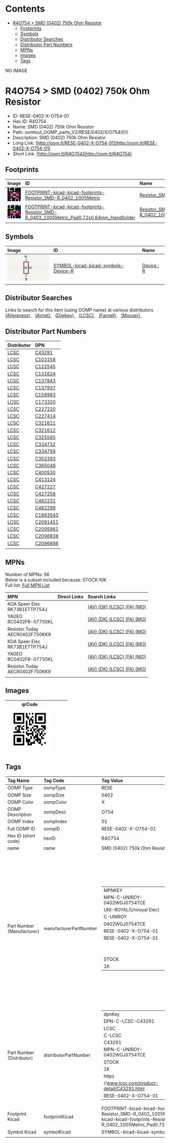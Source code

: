 



Contents
========

* [R4O754 > SMD (0402) 750k Ohm Resistor](#r4o754--smd-0402-750k-ohm-resistor)
	* [Footprints](#footprints)
	* [Symbols](#symbols)
	* [Distributor Searches](#distributor-searches)
	* [Distributor Part Numbers](#distributor-part-numbers)
	* [MPNs](#mpns)
	* [Images](#images)
	* [Tags](#tags)
  
NO IMAGE  
# R4O754 > SMD (0402) 750k Ohm Resistor

- ID: RESE-0402-X-O754-01
- Hex ID: R4O754
- Name: SMD (0402) 750k Ohm Resistor
- Path: oomlout_OOMP_parts_V2/RESE/0402/X/O754/01/
- Description: SMD (0402) 750k Ohm Resistor
- Long Link: [http://oom.lt/RESE-0402-X-O754-01](http://oom.lt/RESE-0402-X-O754-01)
- Short Link: [http://oom.lt/R4O754](http://oom.lt/R4O754)

## Footprints
  

|Image|ID|Name|
| :--- | :--- | :--- |
|[![](https://raw.githubusercontent.com/oomlout/oomlout_OOMP_eda_V2/main/FOOTPRINT/kicad/kicad-footprints/Resistor_SMD/R_0402_1005Metric/image_140.png)](https://github.com/oomlout/oomlout_OOMP_eda_V2/tree/main/FOOTPRINT/kicad/kicad-footprints/Resistor_SMD/R_0402_1005Metric/)|[FOOTPRINT-kicad-kicad-footprints-Resistor_SMD-R_0402_1005Metric](https://github.com/oomlout/oomlout_OOMP_eda_V2/tree/main/FOOTPRINT/kicad/kicad-footprints/Resistor_SMD/R_0402_1005Metric/)|[Resistor_SMD : R_0402_1005Metric](https://github.com/oomlout/oomlout_OOMP_eda_V2/tree/main/FOOTPRINT/kicad/kicad-footprints/Resistor_SMD/R_0402_1005Metric/)|
|[![](https://raw.githubusercontent.com/oomlout/oomlout_OOMP_eda_V2/main/FOOTPRINT/kicad/kicad-footprints/Resistor_SMD/R_0402_1005Metric_Pad0.72x0.64mm_HandSolder/image_140.png)](https://github.com/oomlout/oomlout_OOMP_eda_V2/tree/main/FOOTPRINT/kicad/kicad-footprints/Resistor_SMD/R_0402_1005Metric_Pad0.72x0.64mm_HandSolder/)|[FOOTPRINT-kicad-kicad-footprints-Resistor_SMD-R_0402_1005Metric_Pad0.72x0.64mm_HandSolder](https://github.com/oomlout/oomlout_OOMP_eda_V2/tree/main/FOOTPRINT/kicad/kicad-footprints/Resistor_SMD/R_0402_1005Metric_Pad0.72x0.64mm_HandSolder/)|[Resistor_SMD : R_0402_1005Metric_Pad0.72x0.64mm_HandSolder](https://github.com/oomlout/oomlout_OOMP_eda_V2/tree/main/FOOTPRINT/kicad/kicad-footprints/Resistor_SMD/R_0402_1005Metric_Pad0.72x0.64mm_HandSolder/)|
||||

## Symbols
  

|Image|ID|Name|
| :--- | :--- | :--- |
|[![](https://raw.githubusercontent.com/oomlout/oomlout_OOMP_eda_V2/main/SYMBOL/kicad/kicad-symbols/Device/R/image_140.png)](https://github.com/oomlout/oomlout_OOMP_eda_V2/tree/main/SYMBOL/kicad/kicad-symbols/Device/R/)|[SYMBOL-kicad-kicad-symbols-Device-R](https://github.com/oomlout/oomlout_OOMP_eda_V2/tree/main/SYMBOL/kicad/kicad-symbols/Device/R/)|[Device : R](https://github.com/oomlout/oomlout_OOMP_eda_V2/tree/main/SYMBOL/kicad/kicad-symbols/Device/R/)|
||||

## Distributor Searches
  
Links to search for this item (using OOMP name) at various distributors  
[(Aliexpress) ](https://www.aliexpress.com/wholesale?SearchText=SMD+0402+750k+Ohm+Resistor)&nbsp;&nbsp;&nbsp;[(Avnet) ](https://www.avnet.com/shop/us/search/SMD+0402+750k+Ohm+Resistor)&nbsp;&nbsp;&nbsp;[(Digikey) ](https://www.digikey.co.uk/en/products/result?s=SMD+0402+750k+Ohm+Resistor)&nbsp;&nbsp;&nbsp;[(LCSC) ](https://www.lcsc.com/search?q=SMD+0402+750k+Ohm+Resistor)&nbsp;&nbsp;&nbsp;[(Farnell) ](https://uk.farnell.com/search?st=SMD+0402+750k+Ohm+Resistor)&nbsp;&nbsp;&nbsp;[(Mouser) ](https://www.mouser.com/c/?q=SMD+0402+750k+Ohm+Resistor)&nbsp;&nbsp;&nbsp;
## Distributor Part Numbers
  

|Distributor|DPN|
| :--- | :--- |
|[LCSC](https://www.lcsc.com/product-detail/C43291.html)|[C43291](https://www.lcsc.com/product-detail/C43291.html)|
|[LCSC](https://www.lcsc.com/product-detail/C103158.html)|[C103158](https://www.lcsc.com/product-detail/C103158.html)|
|[LCSC](https://www.lcsc.com/product-detail/C122545.html)|[C122545](https://www.lcsc.com/product-detail/C122545.html)|
|[LCSC](https://www.lcsc.com/product-detail/C131624.html)|[C131624](https://www.lcsc.com/product-detail/C131624.html)|
|[LCSC](https://www.lcsc.com/product-detail/C137843.html)|[C137843](https://www.lcsc.com/product-detail/C137843.html)|
|[LCSC](https://www.lcsc.com/product-detail/C137937.html)|[C137937](https://www.lcsc.com/product-detail/C137937.html)|
|[LCSC](https://www.lcsc.com/product-detail/C158983.html)|[C158983](https://www.lcsc.com/product-detail/C158983.html)|
|[LCSC](https://www.lcsc.com/product-detail/C173320.html)|[C173320](https://www.lcsc.com/product-detail/C173320.html)|
|[LCSC](https://www.lcsc.com/product-detail/C227220.html)|[C227220](https://www.lcsc.com/product-detail/C227220.html)|
|[LCSC](https://www.lcsc.com/product-detail/C227414.html)|[C227414](https://www.lcsc.com/product-detail/C227414.html)|
|[LCSC](https://www.lcsc.com/product-detail/C321611.html)|[C321611](https://www.lcsc.com/product-detail/C321611.html)|
|[LCSC](https://www.lcsc.com/product-detail/C321612.html)|[C321612](https://www.lcsc.com/product-detail/C321612.html)|
|[LCSC](https://www.lcsc.com/product-detail/C325565.html)|[C325565](https://www.lcsc.com/product-detail/C325565.html)|
|[LCSC](https://www.lcsc.com/product-detail/C334732.html)|[C334732](https://www.lcsc.com/product-detail/C334732.html)|
|[LCSC](https://www.lcsc.com/product-detail/C334758.html)|[C334758](https://www.lcsc.com/product-detail/C334758.html)|
|[LCSC](https://www.lcsc.com/product-detail/C352393.html)|[C352393](https://www.lcsc.com/product-detail/C352393.html)|
|[LCSC](https://www.lcsc.com/product-detail/C365048.html)|[C365048](https://www.lcsc.com/product-detail/C365048.html)|
|[LCSC](https://www.lcsc.com/product-detail/C400530.html)|[C400530](https://www.lcsc.com/product-detail/C400530.html)|
|[LCSC](https://www.lcsc.com/product-detail/C413124.html)|[C413124](https://www.lcsc.com/product-detail/C413124.html)|
|[LCSC](https://www.lcsc.com/product-detail/C427227.html)|[C427227](https://www.lcsc.com/product-detail/C427227.html)|
|[LCSC](https://www.lcsc.com/product-detail/C427258.html)|[C427258](https://www.lcsc.com/product-detail/C427258.html)|
|[LCSC](https://www.lcsc.com/product-detail/C482231.html)|[C482231](https://www.lcsc.com/product-detail/C482231.html)|
|[LCSC](https://www.lcsc.com/product-detail/C482298.html)|[C482298](https://www.lcsc.com/product-detail/C482298.html)|
|[LCSC](https://www.lcsc.com/product-detail/C1883543.html)|[C1883543](https://www.lcsc.com/product-detail/C1883543.html)|
|[LCSC](https://www.lcsc.com/product-detail/C2091451.html)|[C2091451](https://www.lcsc.com/product-detail/C2091451.html)|
|[LCSC](https://www.lcsc.com/product-detail/C2095961.html)|[C2095961](https://www.lcsc.com/product-detail/C2095961.html)|
|[LCSC](https://www.lcsc.com/product-detail/C2096838.html)|[C2096838](https://www.lcsc.com/product-detail/C2096838.html)|
|[LCSC](https://www.lcsc.com/product-detail/C2096886.html)|[C2096886](https://www.lcsc.com/product-detail/C2096886.html)|
|||

## MPNs
  
Number of MPNs: 56<br>Below is a subset included because: STOCK:10K <br>Full list: [Full MPN List](MPNLIST.md)  

|MPN|Direct Links|Search Links|
| :--- | :--- | :--- |
|KOA Speer Elec<br>RK73B1ETTP754J||[(AV) ](https://www.avnet.com/shop/us/search/RK73B1ETTP754J)[(DK) ](https://www.digikey.co.uk/products/en?keywords=RK73B1ETTP754J)[(LCSC) ](https://www.lcsc.com/search?q=RK73B1ETTP754J)[(FA) ](https://uk.farnell.com/search?st=RK73B1ETTP754J)[(MO) ](https://www.mouser.com/c/?q=RK73B1ETTP754J)|
|YAGEO<br>RC0402FR-07750KL||[(AV) ](https://www.avnet.com/shop/us/search/RC0402FR-07750KL)[(DK) ](https://www.digikey.co.uk/products/en?keywords=RC0402FR-07750KL)[(LCSC) ](https://www.lcsc.com/search?q=RC0402FR-07750KL)[(FA) ](https://uk.farnell.com/search?st=RC0402FR-07750KL)[(MO) ](https://www.mouser.com/c/?q=RC0402FR-07750KL)|
|Resistor.Today<br>AECR0402F750KK9||[(AV) ](https://www.avnet.com/shop/us/search/AECR0402F750KK9)[(DK) ](https://www.digikey.co.uk/products/en?keywords=AECR0402F750KK9)[(LCSC) ](https://www.lcsc.com/search?q=AECR0402F750KK9)[(FA) ](https://uk.farnell.com/search?st=AECR0402F750KK9)[(MO) ](https://www.mouser.com/c/?q=AECR0402F750KK9)|
|KOA Speer Elec<br>RK73B1ETTP754J||[(AV) ](https://www.avnet.com/shop/us/search/RK73B1ETTP754J)[(DK) ](https://www.digikey.co.uk/products/en?keywords=RK73B1ETTP754J)[(LCSC) ](https://www.lcsc.com/search?q=RK73B1ETTP754J)[(FA) ](https://uk.farnell.com/search?st=RK73B1ETTP754J)[(MO) ](https://www.mouser.com/c/?q=RK73B1ETTP754J)|
|YAGEO<br>RC0402FR-07750KL||[(AV) ](https://www.avnet.com/shop/us/search/RC0402FR-07750KL)[(DK) ](https://www.digikey.co.uk/products/en?keywords=RC0402FR-07750KL)[(LCSC) ](https://www.lcsc.com/search?q=RC0402FR-07750KL)[(FA) ](https://uk.farnell.com/search?st=RC0402FR-07750KL)[(MO) ](https://www.mouser.com/c/?q=RC0402FR-07750KL)|
|Resistor.Today<br>AECR0402F750KK9||[(AV) ](https://www.avnet.com/shop/us/search/AECR0402F750KK9)[(DK) ](https://www.digikey.co.uk/products/en?keywords=AECR0402F750KK9)[(LCSC) ](https://www.lcsc.com/search?q=AECR0402F750KK9)[(FA) ](https://uk.farnell.com/search?st=AECR0402F750KK9)[(MO) ](https://www.mouser.com/c/?q=AECR0402F750KK9)|
||||

## Images
  

|qrCode<br>[![](https://raw.githubusercontent.com/oomlout/oomlout_OOMP_parts_V2/main/RESE/0402/X/O754/01/qrCode_140.png)](https://github.com/oomlout/oomlout_OOMP_parts_V2/tree/main/RESE/0402/X/O754/01/qrCode.png)||||
| :---: | :---: | :---: | :---: |

## Tags
  

|Tag Name|Tag Code|Tag Value|
| :--- | :--- | :--- |
|OOMP Type|oompType|RESE|
|OOMP Size|oompSize|0402|
|OOMP Color|oompColor|X|
|OOMP Description|oompDesc|O754|
|OOMP Index|oompIndex|01|
|Full OOMP ID|oompID|RESE-0402-X-O754-01|
|Hex ID (short code)|hexID|R4O754|
|name|name|SMD (0402) 750k Ohm Resistor|
|Part Number (Manufacturer)|manufacturerPartNumber|<table><tr><td>MPNKEY</td></tr><tr><td> MPN-C-UNIROY-0402WGJ0754TCE</td><td> MANUFACTURER</td></tr><tr><td> UNI-ROYAL(Uniroyal Elec)</td><td> MANUCODE</td></tr><tr><td> C-UNIROY</td><td> MPN</td></tr><tr><td> 0402WGJ0754TCE</td><td> OOMPIDPARTIAL</td></tr><tr><td> RESE-0402-X-O754-01</td><td> OOMPID</td></tr><tr><td> RESE-0402-X-O754-01</td><td> LINK</td></tr><tr><td> </td><td> DESCRIPTION</td></tr><tr><td> </td><td> TAGS</td></tr><tr><td> STOCK</td></tr><tr><td>1K</td></tr></table></td><td> <table><tr><td>MPNKEY</td></tr><tr><td> MPN-C-RALEC-RTT02754JTH</td><td> MANUFACTURER</td></tr><tr><td> RALEC</td><td> MANUCODE</td></tr><tr><td> C-RALEC</td><td> MPN</td></tr><tr><td> RTT02754JTH</td><td> OOMPIDPARTIAL</td></tr><tr><td> RESE-0402-X-O754-01</td><td> OOMPID</td></tr><tr><td> RESE-0402-X-O754-01</td><td> LINK</td></tr><tr><td> </td><td> DESCRIPTION</td></tr><tr><td> </td><td> TAGS</td></tr><tr><td> </td></tr></table></td><td> <table><tr><td>MPNKEY</td></tr><tr><td> MPN-C-UNIROY-0402WGF7503TCE</td><td> MANUFACTURER</td></tr><tr><td> UNI-ROYAL(Uniroyal Elec)</td><td> MANUCODE</td></tr><tr><td> C-UNIROY</td><td> MPN</td></tr><tr><td> 0402WGF7503TCE</td><td> OOMPIDPARTIAL</td></tr><tr><td> RESE-0402-X-O754-01</td><td> OOMPID</td></tr><tr><td> RESE-0402-X-O754-01</td><td> LINK</td></tr><tr><td> </td><td> DESCRIPTION</td></tr><tr><td> </td><td> TAGS</td></tr><tr><td> STOCK</td></tr><tr><td>1K</td></tr></table></td><td> <table><tr><td>MPNKEY</td></tr><tr><td> MPN-C-KOASPE-RK73B1ETTP754J</td><td> MANUFACTURER</td></tr><tr><td> KOA Speer Elec</td><td> MANUCODE</td></tr><tr><td> C-KOASPE</td><td> MPN</td></tr><tr><td> RK73B1ETTP754J</td><td> OOMPIDPARTIAL</td></tr><tr><td> RESE-0402-X-O754-01</td><td> OOMPID</td></tr><tr><td> RESE-0402-X-O754-01</td><td> LINK</td></tr><tr><td> </td><td> DESCRIPTION</td></tr><tr><td> </td><td> TAGS</td></tr><tr><td> STOCK</td></tr><tr><td>10K</td></tr></table></td><td> <table><tr><td>MPNKEY</td></tr><tr><td> MPN-C-YAGEO-RC0402JR-07750KL</td><td> MANUFACTURER</td></tr><tr><td> YAGEO</td><td> MANUCODE</td></tr><tr><td> C-YAGEO</td><td> MPN</td></tr><tr><td> RC0402JR-07750KL</td><td> OOMPIDPARTIAL</td></tr><tr><td> RESE-0402-X-O754-01</td><td> OOMPID</td></tr><tr><td> RESE-0402-X-O754-01</td><td> LINK</td></tr><tr><td> </td><td> DESCRIPTION</td></tr><tr><td> </td><td> TAGS</td></tr><tr><td> STOCK</td></tr><tr><td>1K</td></tr></table></td><td> <table><tr><td>MPNKEY</td></tr><tr><td> MPN-C-YAGEO-RC0402FR-07750KL</td><td> MANUFACTURER</td></tr><tr><td> YAGEO</td><td> MANUCODE</td></tr><tr><td> C-YAGEO</td><td> MPN</td></tr><tr><td> RC0402FR-07750KL</td><td> OOMPIDPARTIAL</td></tr><tr><td> RESE-0402-X-O754-01</td><td> OOMPID</td></tr><tr><td> RESE-0402-X-O754-01</td><td> LINK</td></tr><tr><td> </td><td> DESCRIPTION</td></tr><tr><td> </td><td> TAGS</td></tr><tr><td> STOCK</td></tr><tr><td>10K</td></tr></table></td><td> <table><tr><td>MPNKEY</td></tr><tr><td> MPN-C-RALEC-RTT027503FTH</td><td> MANUFACTURER</td></tr><tr><td> RALEC</td><td> MANUCODE</td></tr><tr><td> C-RALEC</td><td> MPN</td></tr><tr><td> RTT027503FTH</td><td> OOMPIDPARTIAL</td></tr><tr><td> RESE-0402-X-O754-01</td><td> OOMPID</td></tr><tr><td> RESE-0402-X-O754-01</td><td> LINK</td></tr><tr><td> </td><td> DESCRIPTION</td></tr><tr><td> </td><td> TAGS</td></tr><tr><td> </td></tr></table></td><td> <table><tr><td>MPNKEY</td></tr><tr><td> MPN-C-KOASPE-RK73H1ETTP7503F</td><td> MANUFACTURER</td></tr><tr><td> KOA Speer Elec</td><td> MANUCODE</td></tr><tr><td> C-KOASPE</td><td> MPN</td></tr><tr><td> RK73H1ETTP7503F</td><td> OOMPIDPARTIAL</td></tr><tr><td> RESE-0402-X-O754-01</td><td> OOMPID</td></tr><tr><td> RESE-0402-X-O754-01</td><td> LINK</td></tr><tr><td> </td><td> DESCRIPTION</td></tr><tr><td> </td><td> TAGS</td></tr><tr><td> STOCK</td></tr><tr><td>1K</td></tr></table></td><td> <table><tr><td>MPNKEY</td></tr><tr><td> MPN-C-YAGEO-AC0402FR-07750KL</td><td> MANUFACTURER</td></tr><tr><td> YAGEO</td><td> MANUCODE</td></tr><tr><td> C-YAGEO</td><td> MPN</td></tr><tr><td> AC0402FR-07750KL</td><td> OOMPIDPARTIAL</td></tr><tr><td> RESE-0402-X-O754-01</td><td> OOMPID</td></tr><tr><td> RESE-0402-X-O754-01</td><td> LINK</td></tr><tr><td> </td><td> DESCRIPTION</td></tr><tr><td> </td><td> TAGS</td></tr><tr><td> STOCK</td></tr><tr><td>1K</td></tr></table></td><td> <table><tr><td>MPNKEY</td></tr><tr><td> MPN-C-YAGEO-AC0402JR-07750KL</td><td> MANUFACTURER</td></tr><tr><td> YAGEO</td><td> MANUCODE</td></tr><tr><td> C-YAGEO</td><td> MPN</td></tr><tr><td> AC0402JR-07750KL</td><td> OOMPIDPARTIAL</td></tr><tr><td> RESE-0402-X-O754-01</td><td> OOMPID</td></tr><tr><td> RESE-0402-X-O754-01</td><td> LINK</td></tr><tr><td> </td><td> DESCRIPTION</td></tr><tr><td> </td><td> TAGS</td></tr><tr><td> </td></tr></table></td><td> <table><tr><td>MPNKEY</td></tr><tr><td> MPN-C-FHGUAN-RC-02W7503FT</td><td> MANUFACTURER</td></tr><tr><td> FH (Guangdong Fenghua Advanced Tech)</td><td> MANUCODE</td></tr><tr><td> C-FHGUAN</td><td> MPN</td></tr><tr><td> RC-02W7503FT</td><td> OOMPIDPARTIAL</td></tr><tr><td> RESE-0402-X-O754-01</td><td> OOMPID</td></tr><tr><td> RESE-0402-X-O754-01</td><td> LINK</td></tr><tr><td> </td><td> DESCRIPTION</td></tr><tr><td> </td><td> TAGS</td></tr><tr><td> </td></tr></table></td><td> <table><tr><td>MPNKEY</td></tr><tr><td> MPN-C-FHGUAN-RC-02W754JT</td><td> MANUFACTURER</td></tr><tr><td> FH (Guangdong Fenghua Advanced Tech)</td><td> MANUCODE</td></tr><tr><td> C-FHGUAN</td><td> MPN</td></tr><tr><td> RC-02W754JT</td><td> OOMPIDPARTIAL</td></tr><tr><td> RESE-0402-X-O754-01</td><td> OOMPID</td></tr><tr><td> RESE-0402-X-O754-01</td><td> LINK</td></tr><tr><td> </td><td> DESCRIPTION</td></tr><tr><td> </td><td> TAGS</td></tr><tr><td> STOCK</td></tr><tr><td>1K</td></tr></table></td><td> <table><tr><td>MPNKEY</td></tr><tr><td> MPN-C-TYOHM-RMC0402750K1%N</td><td> MANUFACTURER</td></tr><tr><td> TyoHM</td><td> MANUCODE</td></tr><tr><td> C-TYOHM</td><td> MPN</td></tr><tr><td> RMC0402750K1%N</td><td> OOMPIDPARTIAL</td></tr><tr><td> RESE-0402-X-O754-01</td><td> OOMPID</td></tr><tr><td> RESE-0402-X-O754-01</td><td> LINK</td></tr><tr><td> </td><td> DESCRIPTION</td></tr><tr><td> </td><td> TAGS</td></tr><tr><td> </td></tr></table></td><td> <table><tr><td>MPNKEY</td></tr><tr><td> MPN-C-WALSIN-WR04X7503FTL</td><td> MANUFACTURER</td></tr><tr><td> Walsin Tech Corp</td><td> MANUCODE</td></tr><tr><td> C-WALSIN</td><td> MPN</td></tr><tr><td> WR04X7503FTL</td><td> OOMPIDPARTIAL</td></tr><tr><td> RESE-0402-X-O754-01</td><td> OOMPID</td></tr><tr><td> RESE-0402-X-O754-01</td><td> LINK</td></tr><tr><td> </td><td> DESCRIPTION</td></tr><tr><td> </td><td> TAGS</td></tr><tr><td> </td></tr></table></td><td> <table><tr><td>MPNKEY</td></tr><tr><td> MPN-C-WALSIN-WR04X754JTL</td><td> MANUFACTURER</td></tr><tr><td> Walsin Tech Corp</td><td> MANUCODE</td></tr><tr><td> C-WALSIN</td><td> MPN</td></tr><tr><td> WR04X754JTL</td><td> OOMPIDPARTIAL</td></tr><tr><td> RESE-0402-X-O754-01</td><td> OOMPID</td></tr><tr><td> RESE-0402-X-O754-01</td><td> LINK</td></tr><tr><td> </td><td> DESCRIPTION</td></tr><tr><td> </td><td> TAGS</td></tr><tr><td> STOCK</td></tr><tr><td>1K</td></tr></table></td><td> <table><tr><td>MPNKEY</td></tr><tr><td> MPN-C-RESIST-AECR0402F750KK9</td><td> MANUFACTURER</td></tr><tr><td> Resistor.Today</td><td> MANUCODE</td></tr><tr><td> C-RESIST</td><td> MPN</td></tr><tr><td> AECR0402F750KK9</td><td> OOMPIDPARTIAL</td></tr><tr><td> RESE-0402-X-O754-01</td><td> OOMPID</td></tr><tr><td> RESE-0402-X-O754-01</td><td> LINK</td></tr><tr><td> </td><td> DESCRIPTION</td></tr><tr><td> </td><td> TAGS</td></tr><tr><td> STOCK</td></tr><tr><td>10K</td></tr></table></td><td> <table><tr><td>MPNKEY</td></tr><tr><td> MPN-C-RESIST-HPCR0402F750KK9</td><td> MANUFACTURER</td></tr><tr><td> Resistor.Today</td><td> MANUCODE</td></tr><tr><td> C-RESIST</td><td> MPN</td></tr><tr><td> HPCR0402F750KK9</td><td> OOMPIDPARTIAL</td></tr><tr><td> RESE-0402-X-O754-01</td><td> OOMPID</td></tr><tr><td> RESE-0402-X-O754-01</td><td> LINK</td></tr><tr><td> </td><td> DESCRIPTION</td></tr><tr><td> </td><td> TAGS</td></tr><tr><td> STOCK</td></tr><tr><td>1K</td></tr></table></td><td> <table><tr><td>MPNKEY</td></tr><tr><td> MPN-C-PANASO-ERJ2GEJ754X</td><td> MANUFACTURER</td></tr><tr><td> PANASONIC</td><td> MANUCODE</td></tr><tr><td> C-PANASO</td><td> MPN</td></tr><tr><td> ERJ2GEJ754X</td><td> OOMPIDPARTIAL</td></tr><tr><td> RESE-0402-X-O754-01</td><td> OOMPID</td></tr><tr><td> RESE-0402-X-O754-01</td><td> LINK</td></tr><tr><td> </td><td> DESCRIPTION</td></tr><tr><td> </td><td> TAGS</td></tr><tr><td> </td></tr></table></td><td> <table><tr><td>MPNKEY</td></tr><tr><td> MPN-C-PANASO-ERJ2RKF7503X</td><td> MANUFACTURER</td></tr><tr><td> PANASONIC</td><td> MANUCODE</td></tr><tr><td> C-PANASO</td><td> MPN</td></tr><tr><td> ERJ2RKF7503X</td><td> OOMPIDPARTIAL</td></tr><tr><td> RESE-0402-X-O754-01</td><td> OOMPID</td></tr><tr><td> RESE-0402-X-O754-01</td><td> LINK</td></tr><tr><td> </td><td> DESCRIPTION</td></tr><tr><td> </td><td> TAGS</td></tr><tr><td> STOCK</td></tr><tr><td>1K</td></tr></table></td><td> <table><tr><td>MPNKEY</td></tr><tr><td> MPN-C-PANASO-ERJPA2J754X</td><td> MANUFACTURER</td></tr><tr><td> PANASONIC</td><td> MANUCODE</td></tr><tr><td> C-PANASO</td><td> MPN</td></tr><tr><td> ERJPA2J754X</td><td> OOMPIDPARTIAL</td></tr><tr><td> RESE-0402-X-O754-01</td><td> OOMPID</td></tr><tr><td> RESE-0402-X-O754-01</td><td> LINK</td></tr><tr><td> </td><td> DESCRIPTION</td></tr><tr><td> </td><td> TAGS</td></tr><tr><td> </td></tr></table></td><td> <table><tr><td>MPNKEY</td></tr><tr><td> MPN-C-PANASO-ERJPA2F7503X</td><td> MANUFACTURER</td></tr><tr><td> PANASONIC</td><td> MANUCODE</td></tr><tr><td> C-PANASO</td><td> MPN</td></tr><tr><td> ERJPA2F7503X</td><td> OOMPIDPARTIAL</td></tr><tr><td> RESE-0402-X-O754-01</td><td> OOMPID</td></tr><tr><td> RESE-0402-X-O754-01</td><td> LINK</td></tr><tr><td> </td><td> DESCRIPTION</td></tr><tr><td> </td><td> TAGS</td></tr><tr><td> </td></tr></table></td><td> <table><tr><td>MPNKEY</td></tr><tr><td> MPN-C-VISHAY-CRCW0402750KFKED</td><td> MANUFACTURER</td></tr><tr><td> Vishay Intertech</td><td> MANUCODE</td></tr><tr><td> C-VISHAY</td><td> MPN</td></tr><tr><td> CRCW0402750KFKED</td><td> OOMPIDPARTIAL</td></tr><tr><td> RESE-0402-X-O754-01</td><td> OOMPID</td></tr><tr><td> RESE-0402-X-O754-01</td><td> LINK</td></tr><tr><td> </td><td> DESCRIPTION</td></tr><tr><td> </td><td> TAGS</td></tr><tr><td> </td></tr></table></td><td> <table><tr><td>MPNKEY</td></tr><tr><td> MPN-C-VISHAY-CRCW0402750KJNED</td><td> MANUFACTURER</td></tr><tr><td> Vishay Intertech</td><td> MANUCODE</td></tr><tr><td> C-VISHAY</td><td> MPN</td></tr><tr><td> CRCW0402750KJNED</td><td> OOMPIDPARTIAL</td></tr><tr><td> RESE-0402-X-O754-01</td><td> OOMPID</td></tr><tr><td> RESE-0402-X-O754-01</td><td> LINK</td></tr><tr><td> </td><td> DESCRIPTION</td></tr><tr><td> </td><td> TAGS</td></tr><tr><td> </td></tr></table></td><td> <table><tr><td>MPNKEY</td></tr><tr><td> MPN-C-YAGEO-AF0402FR-07750KL</td><td> MANUFACTURER</td></tr><tr><td> YAGEO</td><td> MANUCODE</td></tr><tr><td> C-YAGEO</td><td> MPN</td></tr><tr><td> AF0402FR-07750KL</td><td> OOMPIDPARTIAL</td></tr><tr><td> RESE-0402-X-O754-01</td><td> OOMPID</td></tr><tr><td> RESE-0402-X-O754-01</td><td> LINK</td></tr><tr><td> </td><td> DESCRIPTION</td></tr><tr><td> </td><td> TAGS</td></tr><tr><td> </td></tr></table></td><td> <table><tr><td>MPNKEY</td></tr><tr><td> MPN-C-BOURNS-CR0402-JW-754GLF</td><td> MANUFACTURER</td></tr><tr><td> BOURNS</td><td> MANUCODE</td></tr><tr><td> C-BOURNS</td><td> MPN</td></tr><tr><td> CR0402-JW-754GLF</td><td> OOMPIDPARTIAL</td></tr><tr><td> RESE-0402-X-O754-01</td><td> OOMPID</td></tr><tr><td> RESE-0402-X-O754-01</td><td> LINK</td></tr><tr><td> </td><td> DESCRIPTION</td></tr><tr><td> </td><td> TAGS</td></tr><tr><td> </td></tr></table></td><td> <table><tr><td>MPNKEY</td></tr><tr><td> MPN-C-YAGEO-AA0402JR-07750KL</td><td> MANUFACTURER</td></tr><tr><td> YAGEO</td><td> MANUCODE</td></tr><tr><td> C-YAGEO</td><td> MPN</td></tr><tr><td> AA0402JR-07750KL</td><td> OOMPIDPARTIAL</td></tr><tr><td> RESE-0402-X-O754-01</td><td> OOMPID</td></tr><tr><td> RESE-0402-X-O754-01</td><td> LINK</td></tr><tr><td> </td><td> DESCRIPTION</td></tr><tr><td> </td><td> TAGS</td></tr><tr><td> </td></tr></table></td><td> <table><tr><td>MPNKEY</td></tr><tr><td> MPN-C-VISHAY-MCS04020C7503FE000</td><td> MANUFACTURER</td></tr><tr><td> Vishay Intertech</td><td> MANUCODE</td></tr><tr><td> C-VISHAY</td><td> MPN</td></tr><tr><td> MCS04020C7503FE000</td><td> OOMPIDPARTIAL</td></tr><tr><td> RESE-0402-X-O754-01</td><td> OOMPID</td></tr><tr><td> RESE-0402-X-O754-01</td><td> LINK</td></tr><tr><td> </td><td> DESCRIPTION</td></tr><tr><td> </td><td> TAGS</td></tr><tr><td> </td></tr></table></td><td> <table><tr><td>MPNKEY</td></tr><tr><td> MPN-C-YAGEO-AA0402FR-07750KL</td><td> MANUFACTURER</td></tr><tr><td> YAGEO</td><td> MANUCODE</td></tr><tr><td> C-YAGEO</td><td> MPN</td></tr><tr><td> AA0402FR-07750KL</td><td> OOMPIDPARTIAL</td></tr><tr><td> RESE-0402-X-O754-01</td><td> OOMPID</td></tr><tr><td> RESE-0402-X-O754-01</td><td> LINK</td></tr><tr><td> </td><td> DESCRIPTION</td></tr><tr><td> </td><td> TAGS</td></tr><tr><td> </td></tr></table></td><td> <table><tr><td>MPNKEY</td></tr><tr><td> MPN-C-UNIROY-0402WGJ0754TCE</td><td> MANUFACTURER</td></tr><tr><td> UNI-ROYAL(Uniroyal Elec)</td><td> MANUCODE</td></tr><tr><td> C-UNIROY</td><td> MPN</td></tr><tr><td> 0402WGJ0754TCE</td><td> OOMPIDPARTIAL</td></tr><tr><td> RESE-0402-X-O754-01</td><td> OOMPID</td></tr><tr><td> RESE-0402-X-O754-01</td><td> LINK</td></tr><tr><td> </td><td> DESCRIPTION</td></tr><tr><td> </td><td> TAGS</td></tr><tr><td> STOCK</td></tr><tr><td>1K</td></tr></table></td><td> <table><tr><td>MPNKEY</td></tr><tr><td> MPN-C-RALEC-RTT02754JTH</td><td> MANUFACTURER</td></tr><tr><td> RALEC</td><td> MANUCODE</td></tr><tr><td> C-RALEC</td><td> MPN</td></tr><tr><td> RTT02754JTH</td><td> OOMPIDPARTIAL</td></tr><tr><td> RESE-0402-X-O754-01</td><td> OOMPID</td></tr><tr><td> RESE-0402-X-O754-01</td><td> LINK</td></tr><tr><td> </td><td> DESCRIPTION</td></tr><tr><td> </td><td> TAGS</td></tr><tr><td> </td></tr></table></td><td> <table><tr><td>MPNKEY</td></tr><tr><td> MPN-C-UNIROY-0402WGF7503TCE</td><td> MANUFACTURER</td></tr><tr><td> UNI-ROYAL(Uniroyal Elec)</td><td> MANUCODE</td></tr><tr><td> C-UNIROY</td><td> MPN</td></tr><tr><td> 0402WGF7503TCE</td><td> OOMPIDPARTIAL</td></tr><tr><td> RESE-0402-X-O754-01</td><td> OOMPID</td></tr><tr><td> RESE-0402-X-O754-01</td><td> LINK</td></tr><tr><td> </td><td> DESCRIPTION</td></tr><tr><td> </td><td> TAGS</td></tr><tr><td> STOCK</td></tr><tr><td>1K</td></tr></table></td><td> <table><tr><td>MPNKEY</td></tr><tr><td> MPN-C-KOASPE-RK73B1ETTP754J</td><td> MANUFACTURER</td></tr><tr><td> KOA Speer Elec</td><td> MANUCODE</td></tr><tr><td> C-KOASPE</td><td> MPN</td></tr><tr><td> RK73B1ETTP754J</td><td> OOMPIDPARTIAL</td></tr><tr><td> RESE-0402-X-O754-01</td><td> OOMPID</td></tr><tr><td> RESE-0402-X-O754-01</td><td> LINK</td></tr><tr><td> </td><td> DESCRIPTION</td></tr><tr><td> </td><td> TAGS</td></tr><tr><td> STOCK</td></tr><tr><td>10K</td></tr></table></td><td> <table><tr><td>MPNKEY</td></tr><tr><td> MPN-C-YAGEO-RC0402JR-07750KL</td><td> MANUFACTURER</td></tr><tr><td> YAGEO</td><td> MANUCODE</td></tr><tr><td> C-YAGEO</td><td> MPN</td></tr><tr><td> RC0402JR-07750KL</td><td> OOMPIDPARTIAL</td></tr><tr><td> RESE-0402-X-O754-01</td><td> OOMPID</td></tr><tr><td> RESE-0402-X-O754-01</td><td> LINK</td></tr><tr><td> </td><td> DESCRIPTION</td></tr><tr><td> </td><td> TAGS</td></tr><tr><td> STOCK</td></tr><tr><td>1K</td></tr></table></td><td> <table><tr><td>MPNKEY</td></tr><tr><td> MPN-C-YAGEO-RC0402FR-07750KL</td><td> MANUFACTURER</td></tr><tr><td> YAGEO</td><td> MANUCODE</td></tr><tr><td> C-YAGEO</td><td> MPN</td></tr><tr><td> RC0402FR-07750KL</td><td> OOMPIDPARTIAL</td></tr><tr><td> RESE-0402-X-O754-01</td><td> OOMPID</td></tr><tr><td> RESE-0402-X-O754-01</td><td> LINK</td></tr><tr><td> </td><td> DESCRIPTION</td></tr><tr><td> </td><td> TAGS</td></tr><tr><td> STOCK</td></tr><tr><td>10K</td></tr></table></td><td> <table><tr><td>MPNKEY</td></tr><tr><td> MPN-C-RALEC-RTT027503FTH</td><td> MANUFACTURER</td></tr><tr><td> RALEC</td><td> MANUCODE</td></tr><tr><td> C-RALEC</td><td> MPN</td></tr><tr><td> RTT027503FTH</td><td> OOMPIDPARTIAL</td></tr><tr><td> RESE-0402-X-O754-01</td><td> OOMPID</td></tr><tr><td> RESE-0402-X-O754-01</td><td> LINK</td></tr><tr><td> </td><td> DESCRIPTION</td></tr><tr><td> </td><td> TAGS</td></tr><tr><td> </td></tr></table></td><td> <table><tr><td>MPNKEY</td></tr><tr><td> MPN-C-KOASPE-RK73H1ETTP7503F</td><td> MANUFACTURER</td></tr><tr><td> KOA Speer Elec</td><td> MANUCODE</td></tr><tr><td> C-KOASPE</td><td> MPN</td></tr><tr><td> RK73H1ETTP7503F</td><td> OOMPIDPARTIAL</td></tr><tr><td> RESE-0402-X-O754-01</td><td> OOMPID</td></tr><tr><td> RESE-0402-X-O754-01</td><td> LINK</td></tr><tr><td> </td><td> DESCRIPTION</td></tr><tr><td> </td><td> TAGS</td></tr><tr><td> STOCK</td></tr><tr><td>1K</td></tr></table></td><td> <table><tr><td>MPNKEY</td></tr><tr><td> MPN-C-YAGEO-AC0402FR-07750KL</td><td> MANUFACTURER</td></tr><tr><td> YAGEO</td><td> MANUCODE</td></tr><tr><td> C-YAGEO</td><td> MPN</td></tr><tr><td> AC0402FR-07750KL</td><td> OOMPIDPARTIAL</td></tr><tr><td> RESE-0402-X-O754-01</td><td> OOMPID</td></tr><tr><td> RESE-0402-X-O754-01</td><td> LINK</td></tr><tr><td> </td><td> DESCRIPTION</td></tr><tr><td> </td><td> TAGS</td></tr><tr><td> STOCK</td></tr><tr><td>1K</td></tr></table></td><td> <table><tr><td>MPNKEY</td></tr><tr><td> MPN-C-YAGEO-AC0402JR-07750KL</td><td> MANUFACTURER</td></tr><tr><td> YAGEO</td><td> MANUCODE</td></tr><tr><td> C-YAGEO</td><td> MPN</td></tr><tr><td> AC0402JR-07750KL</td><td> OOMPIDPARTIAL</td></tr><tr><td> RESE-0402-X-O754-01</td><td> OOMPID</td></tr><tr><td> RESE-0402-X-O754-01</td><td> LINK</td></tr><tr><td> </td><td> DESCRIPTION</td></tr><tr><td> </td><td> TAGS</td></tr><tr><td> </td></tr></table></td><td> <table><tr><td>MPNKEY</td></tr><tr><td> MPN-C-FHGUAN-RC-02W7503FT</td><td> MANUFACTURER</td></tr><tr><td> FH (Guangdong Fenghua Advanced Tech)</td><td> MANUCODE</td></tr><tr><td> C-FHGUAN</td><td> MPN</td></tr><tr><td> RC-02W7503FT</td><td> OOMPIDPARTIAL</td></tr><tr><td> RESE-0402-X-O754-01</td><td> OOMPID</td></tr><tr><td> RESE-0402-X-O754-01</td><td> LINK</td></tr><tr><td> </td><td> DESCRIPTION</td></tr><tr><td> </td><td> TAGS</td></tr><tr><td> </td></tr></table></td><td> <table><tr><td>MPNKEY</td></tr><tr><td> MPN-C-FHGUAN-RC-02W754JT</td><td> MANUFACTURER</td></tr><tr><td> FH (Guangdong Fenghua Advanced Tech)</td><td> MANUCODE</td></tr><tr><td> C-FHGUAN</td><td> MPN</td></tr><tr><td> RC-02W754JT</td><td> OOMPIDPARTIAL</td></tr><tr><td> RESE-0402-X-O754-01</td><td> OOMPID</td></tr><tr><td> RESE-0402-X-O754-01</td><td> LINK</td></tr><tr><td> </td><td> DESCRIPTION</td></tr><tr><td> </td><td> TAGS</td></tr><tr><td> STOCK</td></tr><tr><td>1K</td></tr></table></td><td> <table><tr><td>MPNKEY</td></tr><tr><td> MPN-C-TYOHM-RMC0402750K1%N</td><td> MANUFACTURER</td></tr><tr><td> TyoHM</td><td> MANUCODE</td></tr><tr><td> C-TYOHM</td><td> MPN</td></tr><tr><td> RMC0402750K1%N</td><td> OOMPIDPARTIAL</td></tr><tr><td> RESE-0402-X-O754-01</td><td> OOMPID</td></tr><tr><td> RESE-0402-X-O754-01</td><td> LINK</td></tr><tr><td> </td><td> DESCRIPTION</td></tr><tr><td> </td><td> TAGS</td></tr><tr><td> </td></tr></table></td><td> <table><tr><td>MPNKEY</td></tr><tr><td> MPN-C-WALSIN-WR04X7503FTL</td><td> MANUFACTURER</td></tr><tr><td> Walsin Tech Corp</td><td> MANUCODE</td></tr><tr><td> C-WALSIN</td><td> MPN</td></tr><tr><td> WR04X7503FTL</td><td> OOMPIDPARTIAL</td></tr><tr><td> RESE-0402-X-O754-01</td><td> OOMPID</td></tr><tr><td> RESE-0402-X-O754-01</td><td> LINK</td></tr><tr><td> </td><td> DESCRIPTION</td></tr><tr><td> </td><td> TAGS</td></tr><tr><td> </td></tr></table></td><td> <table><tr><td>MPNKEY</td></tr><tr><td> MPN-C-WALSIN-WR04X754JTL</td><td> MANUFACTURER</td></tr><tr><td> Walsin Tech Corp</td><td> MANUCODE</td></tr><tr><td> C-WALSIN</td><td> MPN</td></tr><tr><td> WR04X754JTL</td><td> OOMPIDPARTIAL</td></tr><tr><td> RESE-0402-X-O754-01</td><td> OOMPID</td></tr><tr><td> RESE-0402-X-O754-01</td><td> LINK</td></tr><tr><td> </td><td> DESCRIPTION</td></tr><tr><td> </td><td> TAGS</td></tr><tr><td> STOCK</td></tr><tr><td>1K</td></tr></table></td><td> <table><tr><td>MPNKEY</td></tr><tr><td> MPN-C-RESIST-AECR0402F750KK9</td><td> MANUFACTURER</td></tr><tr><td> Resistor.Today</td><td> MANUCODE</td></tr><tr><td> C-RESIST</td><td> MPN</td></tr><tr><td> AECR0402F750KK9</td><td> OOMPIDPARTIAL</td></tr><tr><td> RESE-0402-X-O754-01</td><td> OOMPID</td></tr><tr><td> RESE-0402-X-O754-01</td><td> LINK</td></tr><tr><td> </td><td> DESCRIPTION</td></tr><tr><td> </td><td> TAGS</td></tr><tr><td> STOCK</td></tr><tr><td>10K</td></tr></table></td><td> <table><tr><td>MPNKEY</td></tr><tr><td> MPN-C-RESIST-HPCR0402F750KK9</td><td> MANUFACTURER</td></tr><tr><td> Resistor.Today</td><td> MANUCODE</td></tr><tr><td> C-RESIST</td><td> MPN</td></tr><tr><td> HPCR0402F750KK9</td><td> OOMPIDPARTIAL</td></tr><tr><td> RESE-0402-X-O754-01</td><td> OOMPID</td></tr><tr><td> RESE-0402-X-O754-01</td><td> LINK</td></tr><tr><td> </td><td> DESCRIPTION</td></tr><tr><td> </td><td> TAGS</td></tr><tr><td> STOCK</td></tr><tr><td>1K</td></tr></table></td><td> <table><tr><td>MPNKEY</td></tr><tr><td> MPN-C-PANASO-ERJ2GEJ754X</td><td> MANUFACTURER</td></tr><tr><td> PANASONIC</td><td> MANUCODE</td></tr><tr><td> C-PANASO</td><td> MPN</td></tr><tr><td> ERJ2GEJ754X</td><td> OOMPIDPARTIAL</td></tr><tr><td> RESE-0402-X-O754-01</td><td> OOMPID</td></tr><tr><td> RESE-0402-X-O754-01</td><td> LINK</td></tr><tr><td> </td><td> DESCRIPTION</td></tr><tr><td> </td><td> TAGS</td></tr><tr><td> </td></tr></table></td><td> <table><tr><td>MPNKEY</td></tr><tr><td> MPN-C-PANASO-ERJ2RKF7503X</td><td> MANUFACTURER</td></tr><tr><td> PANASONIC</td><td> MANUCODE</td></tr><tr><td> C-PANASO</td><td> MPN</td></tr><tr><td> ERJ2RKF7503X</td><td> OOMPIDPARTIAL</td></tr><tr><td> RESE-0402-X-O754-01</td><td> OOMPID</td></tr><tr><td> RESE-0402-X-O754-01</td><td> LINK</td></tr><tr><td> </td><td> DESCRIPTION</td></tr><tr><td> </td><td> TAGS</td></tr><tr><td> STOCK</td></tr><tr><td>1K</td></tr></table></td><td> <table><tr><td>MPNKEY</td></tr><tr><td> MPN-C-PANASO-ERJPA2J754X</td><td> MANUFACTURER</td></tr><tr><td> PANASONIC</td><td> MANUCODE</td></tr><tr><td> C-PANASO</td><td> MPN</td></tr><tr><td> ERJPA2J754X</td><td> OOMPIDPARTIAL</td></tr><tr><td> RESE-0402-X-O754-01</td><td> OOMPID</td></tr><tr><td> RESE-0402-X-O754-01</td><td> LINK</td></tr><tr><td> </td><td> DESCRIPTION</td></tr><tr><td> </td><td> TAGS</td></tr><tr><td> </td></tr></table></td><td> <table><tr><td>MPNKEY</td></tr><tr><td> MPN-C-PANASO-ERJPA2F7503X</td><td> MANUFACTURER</td></tr><tr><td> PANASONIC</td><td> MANUCODE</td></tr><tr><td> C-PANASO</td><td> MPN</td></tr><tr><td> ERJPA2F7503X</td><td> OOMPIDPARTIAL</td></tr><tr><td> RESE-0402-X-O754-01</td><td> OOMPID</td></tr><tr><td> RESE-0402-X-O754-01</td><td> LINK</td></tr><tr><td> </td><td> DESCRIPTION</td></tr><tr><td> </td><td> TAGS</td></tr><tr><td> </td></tr></table></td><td> <table><tr><td>MPNKEY</td></tr><tr><td> MPN-C-VISHAY-CRCW0402750KFKED</td><td> MANUFACTURER</td></tr><tr><td> Vishay Intertech</td><td> MANUCODE</td></tr><tr><td> C-VISHAY</td><td> MPN</td></tr><tr><td> CRCW0402750KFKED</td><td> OOMPIDPARTIAL</td></tr><tr><td> RESE-0402-X-O754-01</td><td> OOMPID</td></tr><tr><td> RESE-0402-X-O754-01</td><td> LINK</td></tr><tr><td> </td><td> DESCRIPTION</td></tr><tr><td> </td><td> TAGS</td></tr><tr><td> </td></tr></table></td><td> <table><tr><td>MPNKEY</td></tr><tr><td> MPN-C-VISHAY-CRCW0402750KJNED</td><td> MANUFACTURER</td></tr><tr><td> Vishay Intertech</td><td> MANUCODE</td></tr><tr><td> C-VISHAY</td><td> MPN</td></tr><tr><td> CRCW0402750KJNED</td><td> OOMPIDPARTIAL</td></tr><tr><td> RESE-0402-X-O754-01</td><td> OOMPID</td></tr><tr><td> RESE-0402-X-O754-01</td><td> LINK</td></tr><tr><td> </td><td> DESCRIPTION</td></tr><tr><td> </td><td> TAGS</td></tr><tr><td> </td></tr></table></td><td> <table><tr><td>MPNKEY</td></tr><tr><td> MPN-C-YAGEO-AF0402FR-07750KL</td><td> MANUFACTURER</td></tr><tr><td> YAGEO</td><td> MANUCODE</td></tr><tr><td> C-YAGEO</td><td> MPN</td></tr><tr><td> AF0402FR-07750KL</td><td> OOMPIDPARTIAL</td></tr><tr><td> RESE-0402-X-O754-01</td><td> OOMPID</td></tr><tr><td> RESE-0402-X-O754-01</td><td> LINK</td></tr><tr><td> </td><td> DESCRIPTION</td></tr><tr><td> </td><td> TAGS</td></tr><tr><td> </td></tr></table></td><td> <table><tr><td>MPNKEY</td></tr><tr><td> MPN-C-BOURNS-CR0402-JW-754GLF</td><td> MANUFACTURER</td></tr><tr><td> BOURNS</td><td> MANUCODE</td></tr><tr><td> C-BOURNS</td><td> MPN</td></tr><tr><td> CR0402-JW-754GLF</td><td> OOMPIDPARTIAL</td></tr><tr><td> RESE-0402-X-O754-01</td><td> OOMPID</td></tr><tr><td> RESE-0402-X-O754-01</td><td> LINK</td></tr><tr><td> </td><td> DESCRIPTION</td></tr><tr><td> </td><td> TAGS</td></tr><tr><td> </td></tr></table></td><td> <table><tr><td>MPNKEY</td></tr><tr><td> MPN-C-YAGEO-AA0402JR-07750KL</td><td> MANUFACTURER</td></tr><tr><td> YAGEO</td><td> MANUCODE</td></tr><tr><td> C-YAGEO</td><td> MPN</td></tr><tr><td> AA0402JR-07750KL</td><td> OOMPIDPARTIAL</td></tr><tr><td> RESE-0402-X-O754-01</td><td> OOMPID</td></tr><tr><td> RESE-0402-X-O754-01</td><td> LINK</td></tr><tr><td> </td><td> DESCRIPTION</td></tr><tr><td> </td><td> TAGS</td></tr><tr><td> </td></tr></table></td><td> <table><tr><td>MPNKEY</td></tr><tr><td> MPN-C-VISHAY-MCS04020C7503FE000</td><td> MANUFACTURER</td></tr><tr><td> Vishay Intertech</td><td> MANUCODE</td></tr><tr><td> C-VISHAY</td><td> MPN</td></tr><tr><td> MCS04020C7503FE000</td><td> OOMPIDPARTIAL</td></tr><tr><td> RESE-0402-X-O754-01</td><td> OOMPID</td></tr><tr><td> RESE-0402-X-O754-01</td><td> LINK</td></tr><tr><td> </td><td> DESCRIPTION</td></tr><tr><td> </td><td> TAGS</td></tr><tr><td> </td></tr></table></td><td> <table><tr><td>MPNKEY</td></tr><tr><td> MPN-C-YAGEO-AA0402FR-07750KL</td><td> MANUFACTURER</td></tr><tr><td> YAGEO</td><td> MANUCODE</td></tr><tr><td> C-YAGEO</td><td> MPN</td></tr><tr><td> AA0402FR-07750KL</td><td> OOMPIDPARTIAL</td></tr><tr><td> RESE-0402-X-O754-01</td><td> OOMPID</td></tr><tr><td> RESE-0402-X-O754-01</td><td> LINK</td></tr><tr><td> </td><td> DESCRIPTION</td></tr><tr><td> </td><td> TAGS</td></tr><tr><td> </td></tr></table>|
|Part Number (Distributor)|distributorPartNumber|<table><tr><td>dpnKey</td></tr><tr><td> DPN-C-LCSC-C43291</td><td> DISTRIBUTOR</td></tr><tr><td> LCSC</td><td> DISTRCODE</td></tr><tr><td> C-LCSC</td><td> DPN</td></tr><tr><td> C43291</td><td> MPN</td></tr><tr><td> MPN-C-UNIROY-0402WGJ0754TCE</td><td> TAGS</td></tr><tr><td> STOCK</td></tr><tr><td>1K</td><td> LINK</td></tr><tr><td> https</td></tr><tr><td>//www.lcsc.com/product-detail/C43291.html</td><td> OOMPID</td></tr><tr><td> RESE-0402-X-O754-01</td></tr></table></td><td> <table><tr><td>dpnKey</td></tr><tr><td> DPN-C-LCSC-C103158</td><td> DISTRIBUTOR</td></tr><tr><td> LCSC</td><td> DISTRCODE</td></tr><tr><td> C-LCSC</td><td> DPN</td></tr><tr><td> C103158</td><td> MPN</td></tr><tr><td> MPN-C-RALEC-RTT02754JTH</td><td> TAGS</td></tr><tr><td> </td><td> LINK</td></tr><tr><td> https</td></tr><tr><td>//www.lcsc.com/product-detail/C103158.html</td><td> OOMPID</td></tr><tr><td> RESE-0402-X-O754-01</td></tr></table></td><td> <table><tr><td>dpnKey</td></tr><tr><td> DPN-C-LCSC-C122545</td><td> DISTRIBUTOR</td></tr><tr><td> LCSC</td><td> DISTRCODE</td></tr><tr><td> C-LCSC</td><td> DPN</td></tr><tr><td> C122545</td><td> MPN</td></tr><tr><td> MPN-C-UNIROY-0402WGF7503TCE</td><td> TAGS</td></tr><tr><td> STOCK</td></tr><tr><td>1K</td><td> LINK</td></tr><tr><td> https</td></tr><tr><td>//www.lcsc.com/product-detail/C122545.html</td><td> OOMPID</td></tr><tr><td> RESE-0402-X-O754-01</td></tr></table></td><td> <table><tr><td>dpnKey</td></tr><tr><td> DPN-C-LCSC-C131624</td><td> DISTRIBUTOR</td></tr><tr><td> LCSC</td><td> DISTRCODE</td></tr><tr><td> C-LCSC</td><td> DPN</td></tr><tr><td> C131624</td><td> MPN</td></tr><tr><td> MPN-C-KOASPE-RK73B1ETTP754J</td><td> TAGS</td></tr><tr><td> STOCK</td></tr><tr><td>10K</td><td> LINK</td></tr><tr><td> https</td></tr><tr><td>//www.lcsc.com/product-detail/C131624.html</td><td> OOMPID</td></tr><tr><td> RESE-0402-X-O754-01</td></tr></table></td><td> <table><tr><td>dpnKey</td></tr><tr><td> DPN-C-LCSC-C137843</td><td> DISTRIBUTOR</td></tr><tr><td> LCSC</td><td> DISTRCODE</td></tr><tr><td> C-LCSC</td><td> DPN</td></tr><tr><td> C137843</td><td> MPN</td></tr><tr><td> MPN-C-YAGEO-RC0402JR-07750KL</td><td> TAGS</td></tr><tr><td> STOCK</td></tr><tr><td>1K</td><td> LINK</td></tr><tr><td> https</td></tr><tr><td>//www.lcsc.com/product-detail/C137843.html</td><td> OOMPID</td></tr><tr><td> RESE-0402-X-O754-01</td></tr></table></td><td> <table><tr><td>dpnKey</td></tr><tr><td> DPN-C-LCSC-C137937</td><td> DISTRIBUTOR</td></tr><tr><td> LCSC</td><td> DISTRCODE</td></tr><tr><td> C-LCSC</td><td> DPN</td></tr><tr><td> C137937</td><td> MPN</td></tr><tr><td> MPN-C-YAGEO-RC0402FR-07750KL</td><td> TAGS</td></tr><tr><td> STOCK</td></tr><tr><td>10K</td><td> LINK</td></tr><tr><td> https</td></tr><tr><td>//www.lcsc.com/product-detail/C137937.html</td><td> OOMPID</td></tr><tr><td> RESE-0402-X-O754-01</td></tr></table></td><td> <table><tr><td>dpnKey</td></tr><tr><td> DPN-C-LCSC-C158983</td><td> DISTRIBUTOR</td></tr><tr><td> LCSC</td><td> DISTRCODE</td></tr><tr><td> C-LCSC</td><td> DPN</td></tr><tr><td> C158983</td><td> MPN</td></tr><tr><td> MPN-C-RALEC-RTT027503FTH</td><td> TAGS</td></tr><tr><td> </td><td> LINK</td></tr><tr><td> https</td></tr><tr><td>//www.lcsc.com/product-detail/C158983.html</td><td> OOMPID</td></tr><tr><td> RESE-0402-X-O754-01</td></tr></table></td><td> <table><tr><td>dpnKey</td></tr><tr><td> DPN-C-LCSC-C173320</td><td> DISTRIBUTOR</td></tr><tr><td> LCSC</td><td> DISTRCODE</td></tr><tr><td> C-LCSC</td><td> DPN</td></tr><tr><td> C173320</td><td> MPN</td></tr><tr><td> MPN-C-KOASPE-RK73H1ETTP7503F</td><td> TAGS</td></tr><tr><td> STOCK</td></tr><tr><td>1K</td><td> LINK</td></tr><tr><td> https</td></tr><tr><td>//www.lcsc.com/product-detail/C173320.html</td><td> OOMPID</td></tr><tr><td> RESE-0402-X-O754-01</td></tr></table></td><td> <table><tr><td>dpnKey</td></tr><tr><td> DPN-C-LCSC-C227220</td><td> DISTRIBUTOR</td></tr><tr><td> LCSC</td><td> DISTRCODE</td></tr><tr><td> C-LCSC</td><td> DPN</td></tr><tr><td> C227220</td><td> MPN</td></tr><tr><td> MPN-C-YAGEO-AC0402FR-07750KL</td><td> TAGS</td></tr><tr><td> STOCK</td></tr><tr><td>1K</td><td> LINK</td></tr><tr><td> https</td></tr><tr><td>//www.lcsc.com/product-detail/C227220.html</td><td> OOMPID</td></tr><tr><td> RESE-0402-X-O754-01</td></tr></table></td><td> <table><tr><td>dpnKey</td></tr><tr><td> DPN-C-LCSC-C227414</td><td> DISTRIBUTOR</td></tr><tr><td> LCSC</td><td> DISTRCODE</td></tr><tr><td> C-LCSC</td><td> DPN</td></tr><tr><td> C227414</td><td> MPN</td></tr><tr><td> MPN-C-YAGEO-AC0402JR-07750KL</td><td> TAGS</td></tr><tr><td> </td><td> LINK</td></tr><tr><td> https</td></tr><tr><td>//www.lcsc.com/product-detail/C227414.html</td><td> OOMPID</td></tr><tr><td> RESE-0402-X-O754-01</td></tr></table></td><td> <table><tr><td>dpnKey</td></tr><tr><td> DPN-C-LCSC-C321611</td><td> DISTRIBUTOR</td></tr><tr><td> LCSC</td><td> DISTRCODE</td></tr><tr><td> C-LCSC</td><td> DPN</td></tr><tr><td> C321611</td><td> MPN</td></tr><tr><td> MPN-C-FHGUAN-RC-02W7503FT</td><td> TAGS</td></tr><tr><td> </td><td> LINK</td></tr><tr><td> https</td></tr><tr><td>//www.lcsc.com/product-detail/C321611.html</td><td> OOMPID</td></tr><tr><td> RESE-0402-X-O754-01</td></tr></table></td><td> <table><tr><td>dpnKey</td></tr><tr><td> DPN-C-LCSC-C321612</td><td> DISTRIBUTOR</td></tr><tr><td> LCSC</td><td> DISTRCODE</td></tr><tr><td> C-LCSC</td><td> DPN</td></tr><tr><td> C321612</td><td> MPN</td></tr><tr><td> MPN-C-FHGUAN-RC-02W754JT</td><td> TAGS</td></tr><tr><td> STOCK</td></tr><tr><td>1K</td><td> LINK</td></tr><tr><td> https</td></tr><tr><td>//www.lcsc.com/product-detail/C321612.html</td><td> OOMPID</td></tr><tr><td> RESE-0402-X-O754-01</td></tr></table></td><td> <table><tr><td>dpnKey</td></tr><tr><td> DPN-C-LCSC-C325565</td><td> DISTRIBUTOR</td></tr><tr><td> LCSC</td><td> DISTRCODE</td></tr><tr><td> C-LCSC</td><td> DPN</td></tr><tr><td> C325565</td><td> MPN</td></tr><tr><td> MPN-C-TYOHM-RMC0402750K1%N</td><td> TAGS</td></tr><tr><td> </td><td> LINK</td></tr><tr><td> https</td></tr><tr><td>//www.lcsc.com/product-detail/C325565.html</td><td> OOMPID</td></tr><tr><td> RESE-0402-X-O754-01</td></tr></table></td><td> <table><tr><td>dpnKey</td></tr><tr><td> DPN-C-LCSC-C334732</td><td> DISTRIBUTOR</td></tr><tr><td> LCSC</td><td> DISTRCODE</td></tr><tr><td> C-LCSC</td><td> DPN</td></tr><tr><td> C334732</td><td> MPN</td></tr><tr><td> MPN-C-WALSIN-WR04X7503FTL</td><td> TAGS</td></tr><tr><td> </td><td> LINK</td></tr><tr><td> https</td></tr><tr><td>//www.lcsc.com/product-detail/C334732.html</td><td> OOMPID</td></tr><tr><td> RESE-0402-X-O754-01</td></tr></table></td><td> <table><tr><td>dpnKey</td></tr><tr><td> DPN-C-LCSC-C334758</td><td> DISTRIBUTOR</td></tr><tr><td> LCSC</td><td> DISTRCODE</td></tr><tr><td> C-LCSC</td><td> DPN</td></tr><tr><td> C334758</td><td> MPN</td></tr><tr><td> MPN-C-WALSIN-WR04X754JTL</td><td> TAGS</td></tr><tr><td> STOCK</td></tr><tr><td>1K</td><td> LINK</td></tr><tr><td> https</td></tr><tr><td>//www.lcsc.com/product-detail/C334758.html</td><td> OOMPID</td></tr><tr><td> RESE-0402-X-O754-01</td></tr></table></td><td> <table><tr><td>dpnKey</td></tr><tr><td> DPN-C-LCSC-C352393</td><td> DISTRIBUTOR</td></tr><tr><td> LCSC</td><td> DISTRCODE</td></tr><tr><td> C-LCSC</td><td> DPN</td></tr><tr><td> C352393</td><td> MPN</td></tr><tr><td> MPN-C-RESIST-AECR0402F750KK9</td><td> TAGS</td></tr><tr><td> STOCK</td></tr><tr><td>10K</td><td> LINK</td></tr><tr><td> https</td></tr><tr><td>//www.lcsc.com/product-detail/C352393.html</td><td> OOMPID</td></tr><tr><td> RESE-0402-X-O754-01</td></tr></table></td><td> <table><tr><td>dpnKey</td></tr><tr><td> DPN-C-LCSC-C365048</td><td> DISTRIBUTOR</td></tr><tr><td> LCSC</td><td> DISTRCODE</td></tr><tr><td> C-LCSC</td><td> DPN</td></tr><tr><td> C365048</td><td> MPN</td></tr><tr><td> MPN-C-RESIST-HPCR0402F750KK9</td><td> TAGS</td></tr><tr><td> STOCK</td></tr><tr><td>1K</td><td> LINK</td></tr><tr><td> https</td></tr><tr><td>//www.lcsc.com/product-detail/C365048.html</td><td> OOMPID</td></tr><tr><td> RESE-0402-X-O754-01</td></tr></table></td><td> <table><tr><td>dpnKey</td></tr><tr><td> DPN-C-LCSC-C400530</td><td> DISTRIBUTOR</td></tr><tr><td> LCSC</td><td> DISTRCODE</td></tr><tr><td> C-LCSC</td><td> DPN</td></tr><tr><td> C400530</td><td> MPN</td></tr><tr><td> MPN-C-PANASO-ERJ2GEJ754X</td><td> TAGS</td></tr><tr><td> </td><td> LINK</td></tr><tr><td> https</td></tr><tr><td>//www.lcsc.com/product-detail/C400530.html</td><td> OOMPID</td></tr><tr><td> RESE-0402-X-O754-01</td></tr></table></td><td> <table><tr><td>dpnKey</td></tr><tr><td> DPN-C-LCSC-C413124</td><td> DISTRIBUTOR</td></tr><tr><td> LCSC</td><td> DISTRCODE</td></tr><tr><td> C-LCSC</td><td> DPN</td></tr><tr><td> C413124</td><td> MPN</td></tr><tr><td> MPN-C-PANASO-ERJ2RKF7503X</td><td> TAGS</td></tr><tr><td> STOCK</td></tr><tr><td>1K</td><td> LINK</td></tr><tr><td> https</td></tr><tr><td>//www.lcsc.com/product-detail/C413124.html</td><td> OOMPID</td></tr><tr><td> RESE-0402-X-O754-01</td></tr></table></td><td> <table><tr><td>dpnKey</td></tr><tr><td> DPN-C-LCSC-C427227</td><td> DISTRIBUTOR</td></tr><tr><td> LCSC</td><td> DISTRCODE</td></tr><tr><td> C-LCSC</td><td> DPN</td></tr><tr><td> C427227</td><td> MPN</td></tr><tr><td> MPN-C-PANASO-ERJPA2J754X</td><td> TAGS</td></tr><tr><td> </td><td> LINK</td></tr><tr><td> https</td></tr><tr><td>//www.lcsc.com/product-detail/C427227.html</td><td> OOMPID</td></tr><tr><td> RESE-0402-X-O754-01</td></tr></table></td><td> <table><tr><td>dpnKey</td></tr><tr><td> DPN-C-LCSC-C427258</td><td> DISTRIBUTOR</td></tr><tr><td> LCSC</td><td> DISTRCODE</td></tr><tr><td> C-LCSC</td><td> DPN</td></tr><tr><td> C427258</td><td> MPN</td></tr><tr><td> MPN-C-PANASO-ERJPA2F7503X</td><td> TAGS</td></tr><tr><td> </td><td> LINK</td></tr><tr><td> https</td></tr><tr><td>//www.lcsc.com/product-detail/C427258.html</td><td> OOMPID</td></tr><tr><td> RESE-0402-X-O754-01</td></tr></table></td><td> <table><tr><td>dpnKey</td></tr><tr><td> DPN-C-LCSC-C482231</td><td> DISTRIBUTOR</td></tr><tr><td> LCSC</td><td> DISTRCODE</td></tr><tr><td> C-LCSC</td><td> DPN</td></tr><tr><td> C482231</td><td> MPN</td></tr><tr><td> MPN-C-VISHAY-CRCW0402750KFKED</td><td> TAGS</td></tr><tr><td> </td><td> LINK</td></tr><tr><td> https</td></tr><tr><td>//www.lcsc.com/product-detail/C482231.html</td><td> OOMPID</td></tr><tr><td> RESE-0402-X-O754-01</td></tr></table></td><td> <table><tr><td>dpnKey</td></tr><tr><td> DPN-C-LCSC-C482298</td><td> DISTRIBUTOR</td></tr><tr><td> LCSC</td><td> DISTRCODE</td></tr><tr><td> C-LCSC</td><td> DPN</td></tr><tr><td> C482298</td><td> MPN</td></tr><tr><td> MPN-C-VISHAY-CRCW0402750KJNED</td><td> TAGS</td></tr><tr><td> </td><td> LINK</td></tr><tr><td> https</td></tr><tr><td>//www.lcsc.com/product-detail/C482298.html</td><td> OOMPID</td></tr><tr><td> RESE-0402-X-O754-01</td></tr></table></td><td> <table><tr><td>dpnKey</td></tr><tr><td> DPN-C-LCSC-C1883543</td><td> DISTRIBUTOR</td></tr><tr><td> LCSC</td><td> DISTRCODE</td></tr><tr><td> C-LCSC</td><td> DPN</td></tr><tr><td> C1883543</td><td> MPN</td></tr><tr><td> MPN-C-YAGEO-AF0402FR-07750KL</td><td> TAGS</td></tr><tr><td> </td><td> LINK</td></tr><tr><td> https</td></tr><tr><td>//www.lcsc.com/product-detail/C1883543.html</td><td> OOMPID</td></tr><tr><td> RESE-0402-X-O754-01</td></tr></table></td><td> <table><tr><td>dpnKey</td></tr><tr><td> DPN-C-LCSC-C2091451</td><td> DISTRIBUTOR</td></tr><tr><td> LCSC</td><td> DISTRCODE</td></tr><tr><td> C-LCSC</td><td> DPN</td></tr><tr><td> C2091451</td><td> MPN</td></tr><tr><td> MPN-C-BOURNS-CR0402-JW-754GLF</td><td> TAGS</td></tr><tr><td> </td><td> LINK</td></tr><tr><td> https</td></tr><tr><td>//www.lcsc.com/product-detail/C2091451.html</td><td> OOMPID</td></tr><tr><td> RESE-0402-X-O754-01</td></tr></table></td><td> <table><tr><td>dpnKey</td></tr><tr><td> DPN-C-LCSC-C2095961</td><td> DISTRIBUTOR</td></tr><tr><td> LCSC</td><td> DISTRCODE</td></tr><tr><td> C-LCSC</td><td> DPN</td></tr><tr><td> C2095961</td><td> MPN</td></tr><tr><td> MPN-C-YAGEO-AA0402JR-07750KL</td><td> TAGS</td></tr><tr><td> </td><td> LINK</td></tr><tr><td> https</td></tr><tr><td>//www.lcsc.com/product-detail/C2095961.html</td><td> OOMPID</td></tr><tr><td> RESE-0402-X-O754-01</td></tr></table></td><td> <table><tr><td>dpnKey</td></tr><tr><td> DPN-C-LCSC-C2096838</td><td> DISTRIBUTOR</td></tr><tr><td> LCSC</td><td> DISTRCODE</td></tr><tr><td> C-LCSC</td><td> DPN</td></tr><tr><td> C2096838</td><td> MPN</td></tr><tr><td> MPN-C-VISHAY-MCS04020C7503FE000</td><td> TAGS</td></tr><tr><td> </td><td> LINK</td></tr><tr><td> https</td></tr><tr><td>//www.lcsc.com/product-detail/C2096838.html</td><td> OOMPID</td></tr><tr><td> RESE-0402-X-O754-01</td></tr></table></td><td> <table><tr><td>dpnKey</td></tr><tr><td> DPN-C-LCSC-C2096886</td><td> DISTRIBUTOR</td></tr><tr><td> LCSC</td><td> DISTRCODE</td></tr><tr><td> C-LCSC</td><td> DPN</td></tr><tr><td> C2096886</td><td> MPN</td></tr><tr><td> MPN-C-YAGEO-AA0402FR-07750KL</td><td> TAGS</td></tr><tr><td> </td><td> LINK</td></tr><tr><td> https</td></tr><tr><td>//www.lcsc.com/product-detail/C2096886.html</td><td> OOMPID</td></tr><tr><td> RESE-0402-X-O754-01</td></tr></table>|
|Footprint Kicad|footprintKicad|FOOTPRINT-kicad-kicad-footprints-Resistor_SMD-R_0402_1005Metric, FOOTPRINT-kicad-kicad-footprints-Resistor_SMD-R_0402_1005Metric_Pad0.72x0.64mm_HandSolder|
|Symbol Kicad|symbolKicad|SYMBOL-kicad-kicad-symbols-Device-R|
||||
